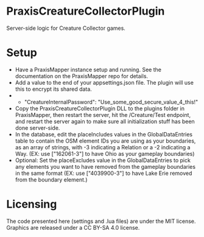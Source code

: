 # PraxisCreatureCollectorPlugin
Server-side logic for Creature Collector games.

# Setup
* Have a PraxisMapper instance setup and running. See the documentation on the PraxisMapper repo for details.
* Add a value to the end of your appsettings.json file. The plugin will use this to encrypt its shared data.
* * "CreatureInternalPassword": "Use_some_good_secure_value_4_this!"
* Copy the PraxisCreatureCollectorPlugin DLL to the plugins folder in PraxisMapper, then restart the server, hit the /Creature/Test endpoint, and restart the server again to make sure all initialization stuff has been done server-side.
* In the database, edit the placeIncludes values in the GlobalDataEntries table to contain the OSM element IDs you are using as your boundaries, as an array of strings, with -3 indicating a Relation or a -2 indicating a Way. (EX: use ["162061-3"] to have Ohio as your gameplay boundaries)
* Optional: Set the placeExcludes value in the GlobalDataEntries to pick any elements you want to have removed from the gameplay boundaries in the same format (EX: use ["4039900-3"] to have Lake Erie removed from the boundary element.)

# Licensing
The code presented here (settings and .lua files) are under the MIT license.
Graphics are released under a CC BY-SA 4.0 license.
